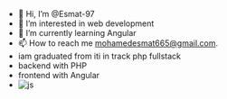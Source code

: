 - 👋 Hi, I’m @Esmat-97
- 👀 I’m interested in web development
- 🌱 I’m currently learning Angular
- 📫 How to reach me mohamedesmat665@gmail.com.
- iam graduated from iti in track php fullstack
- backend with PHP
- frontend with Angular
- ![js](https://www.google.com/url?sa=i&url=https%3A%2F%2Fgithub.com%2FToronto-Dev%2F40-javascript-essentials&psig=AOvVaw0U9JiXYMTfPRVxPuqDP1DT&ust=1707607257717000&source=images&cd=vfe&opi=89978449&ved=0CBMQjRxqFwoTCPiQ2_Kyn4QDFQAAAAAdAAAAABAJ)



<!---
Esmat-97/Esmat-97 is a ✨ special ✨ repository because its `README.md` (this file) appears on your GitHub profile.
You can click the Preview link to take a look at your changes.
--->
